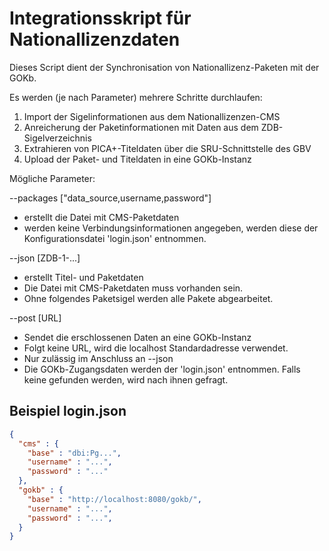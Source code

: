 # Integrationsskript für Nationallizenzdaten

Dieses Script dient der Synchronisation von Nationallizenz-Paketen mit der GOKb.

Es werden (je nach Parameter) mehrere Schritte durchlaufen:
1. Import der Sigelinformationen aus dem Nationallizenzen-CMS
2. Anreicherung der Paketinformationen mit Daten aus dem ZDB-Sigelverzeichnis
3. Extrahieren von PICA+-Titeldaten über die SRU-Schnittstelle des GBV
4. Upload der Paket- und Titeldaten in eine GOKb-Instanz

Mögliche Parameter:

--packages ["data_source,username,password"]
* erstellt die Datei mit CMS-Paketdaten
* werden keine Verbindungsinformationen angegeben, werden diese der Konfigurationsdatei 'login.json' entnommen.

--json [ZDB-1-...]
* erstellt Titel- und Paketdaten
* Die Datei mit CMS-Paketdaten muss vorhanden sein.
* Ohne folgendes Paketsigel werden alle Pakete abgearbeitet.

--post [URL]
* Sendet die erschlossenen Daten an eine GOKb-Instanz
* Folgt keine URL, wird die localhost Standardadresse verwendet.
* Nur zulässig im Anschluss an --json
* Die GOKb-Zugangsdaten werden der 'login.json' entnommen. Falls keine gefunden werden, wird nach ihnen gefragt.

## Beispiel login.json

```JSON
{
  "cms" : {
    "base" : "dbi:Pg...",
    "username" : "...",
    "password" : "..."
  },
  "gokb" : {
    "base" : "http://localhost:8080/gokb/",
    "username" : "...",
    "password" : "...",
  }
}
```
